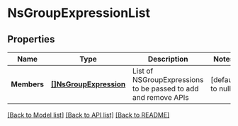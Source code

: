 # NsGroupExpressionList

## Properties
Name | Type | Description | Notes
------------ | ------------- | ------------- | -------------
**Members** | [**[]NsGroupExpression**](NSGroupExpression.md) | List of NSGroupExpressions to be passed to add and remove APIs  | [default to null]

[[Back to Model list]](../README.md#documentation-for-models) [[Back to API list]](../README.md#documentation-for-api-endpoints) [[Back to README]](../README.md)

